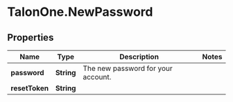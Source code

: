 # TalonOne.NewPassword

## Properties
Name | Type | Description | Notes
------------ | ------------- | ------------- | -------------
**password** | **String** | The new password for your account. | 
**resetToken** | **String** |  | 


